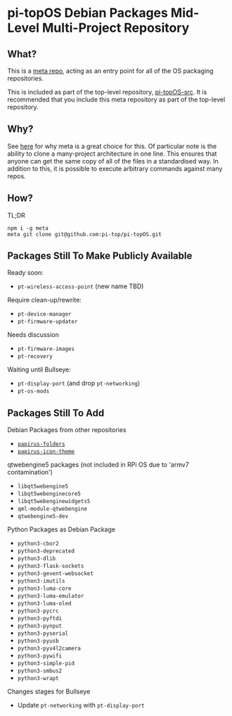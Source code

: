 # pi-topOS Debian Packages Mid-Level Multi-Project Repository

## What?

This is a [meta repo](https://github.com/mateodelnorte/meta), acting as an entry point for all of the OS packaging repositories.

This is included as part of the top-level repository, [pi-topOS-src](https://github.com/pi-top/pi-topOS-src).
It is recommended that you include this meta repository as part of the top-level repository.

## Why?

See [here](https://github.com/mateodelnorte/meta#why-meta) for why meta is a great choice for this. Of particular note is the ability to clone a many-project architecture in one line. This ensures that anyone can get the same copy of all of the files in a standardised way. In addition to this, it is possible to execute arbitrary commands against many repos.

## How?

TL;DR
```
npm i -g meta
meta git clone git@github.com:pi-top/pi-topOS.git
```

## Packages Still To Make Publicly Available

Ready soon:
* `pt-wireless-access-point` (new name TBD)

Require clean-up/rewrite:
* `pt-device-manager`
* `pt-firmware-updater`

Needs discussion
* `pt-firmware-images`
* `pt-recovery`

Waiting until Bullseye:
* `pt-display-port` (and drop `pt-networking`)
* `pt-os-mods`

## Packages Still To Add

Debian Packages from other repositories
* [`papirus-folders`](https://github.com/PapirusDevelopmentTeam/papirus-folders)
* [`papirus-icon-theme`](https://github.com/PapirusDevelopmentTeam/papirus-icon-theme)

qtwebengine5 packages (not included in RPi OS due to 'armv7 contamination')
* `libqt5webengine5`
* `libqt5webenginecore5`
* `libqt5webenginewidgets5`
* `qml-module-qtwebengine`
* `qtwebengine5-dev`

Python Packages as Debian Package
* `python3-cbor2`
* `python3-deprecated`
* `python3-dlib`
* `python3-flask-sockets`
* `python3-gevent-websocket`
* `python3-imutils`
* `python3-luma-core`
* `python3-luma-emulator`
* `python3-luma-oled`
* `python3-pycrc`
* `python3-pyftdi`
* `python3-pynput`
* `python3-pyserial`
* `python3-pyusb`
* `python3-pyv4l2camera`
* `python3-pywifi`
* `python3-simple-pid`
* `python3-smbus2`
* `python3-wrapt`

Changes stages for Bullseye
* Update `pt-networking` with  `pt-display-port`
